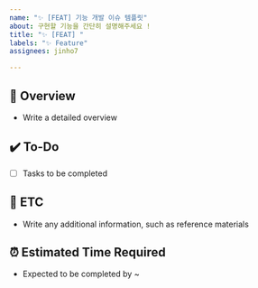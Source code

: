 ```yaml
---
name: "✨ [FEAT] 기능 개발 이슈 템플릿"
about: 구현할 기능을 간단히 설명해주세요 !
title: "✨ [FEAT] "
labels: "✨ Feature"
assignees: jinho7

---
```


## 📝 Overview
- Write a detailed overview

## ✔️ To-Do
- [ ] Tasks to be completed

## 👀 ETC
- Write any additional information, such as reference materials

## ⏰ Estimated Time Required
- Expected to be completed by ~
